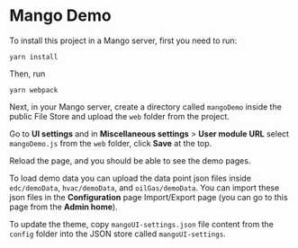 # Mango Demo

To install this project in a Mango server, first you need to run:

```shell
yarn install
```

Then, run

```shell
yarn webpack
```

Next, in your Mango server, create a directory called `mangoDemo` inside the public File Store and upload the `web` folder 
from the project.

Go to **UI settings** and in  **Miscellaneous settings** > **User module URL** select `mangoDemo.js` from the `web` folder, 
click **Save** at the top.

Reload the page, and you should be able to see the demo pages.

To load demo data you can upload the data point json files inside `edc/demoData`, `hvac/demoData`, and `oilGas/demoData`. 
You can import these json files in the **Configuration** page Import/Export page (you can go to this page from the **Admin home**).

To update the theme, copy `mangoUI-settings.json` file content from the `config` folder into the JSON store called `mangoUI-settings`.
